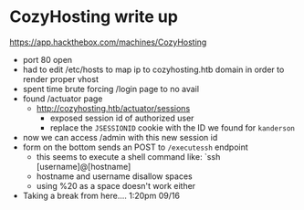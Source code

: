# CozyHosting write up
https://app.hackthebox.com/machines/CozyHosting

- port 80 open
- had to edit /etc/hosts to map ip to cozyhosting.htb domain in order to render proper vhost
- spent time brute forcing /login page to no avail
- found /actuator page
  - http://cozyhosting.htb/actuator/sessions
    - exposed session id of authorized user
    - replace the `JSESSIONID` cookie with the ID we found for `kanderson`
- now we can access /admin with this new session id
- form on the bottom sends an POST to `/executessh` endpoint
  - this seems to execute a shell command like: `ssh [username]@[hostname]
  - hostname and username disallow spaces
  - using %20 as a space doesn't work either
- Taking a break from here.... 1:20pm 09/16 
